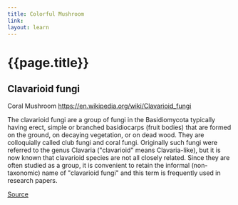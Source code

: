 ```yaml
---
title: Colorful Mushroom
link: 
layout: learn
---
```

# {{page.title}}

## Clavarioid fungi
Coral Mushroom
https://en.wikipedia.org/wiki/Clavarioid_fungi

The clavarioid fungi are a group of fungi in the Basidiomycota typically having erect, simple or branched basidiocarps (fruit bodies) that are formed on the ground, on decaying vegetation, or on dead wood. They are colloquially called club fungi and coral fungi. Originally such fungi were referred to the genus Clavaria ("clavarioid" means Clavaria-like), but it is now known that clavarioid species are not all closely related. Since they are often studied as a group, it is convenient to retain the informal (non-taxonomic) name of "clavarioid fungi" and this term is frequently used in research papers.


[Source](page.link)
